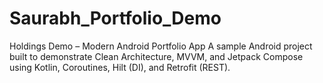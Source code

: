 # Saurabh_Portfolio_Demo
Holdings Demo – Modern Android Portfolio App  A sample Android project built to demonstrate Clean Architecture, MVVM, and Jetpack Compose using Kotlin, Coroutines, Hilt (DI), and Retrofit (REST).
